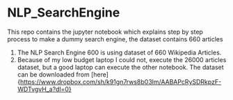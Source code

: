 # NLP_SearchEngine
This repo contains the jupyter notebook which explains step by step process to make a dummy search engine, the dataset contains 660 articles
1. The NLP Search Engine 600 is using dataset of 660 Wikipedia Articles. 
2. Because of my low budget laptop I could not, execute the 26000 articles dataset, but a good laptop can execute the other notebook.
The dataset can be downloaded from [here] {https://www.dropbox.com/sh/k91gn7rws8b03lm/AABAPcRySDRkpzF-WDTvgvH_a?dl=0}
